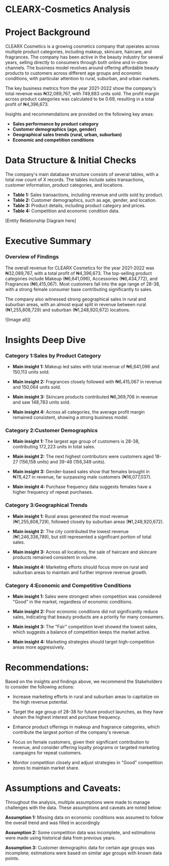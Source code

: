 # CLEARX-Cosmetics Analysis 

# Project Background
CLEARX Cosmetics is a growing cosmetics company that operates across multiple product categories, including makeup, skincare, haircare, and fragrances. The company has been active in the beauty industry for several years, selling directly to consumers through both online and in-store channels. The business model revolves around offering affordable beauty products to customers across different age groups and economic conditions, with particular attention to rural, suburban, and urban markets.

The key business metrics from the year 2021-2022 show the company's total revenue was ₦32,089,767, with 749,883 units sold. The profit margin across product categories was calculated to be 0.69, resulting in a total profit of ₦4,396,673.

Insights and recommendations are provided on the following key areas:


- **Sales performance by product category** 
- **Customer demographics (age, gender)** 
- **Geographical sales trends (rural, urban, suburban)** 
- **Economic and competition conditions** 



# Data Structure & Initial Checks

The company's main database structure consists of several tables, with a total row count of X records. The tables include sales transactions, customer information, product categories, and locations. 

- **Table 1:** Sales transactions, including revenue and units sold by product.
- **Table 2:** Customer demographics, such as age, gender, and location.
- **Table 3:** Product details, including product category and prices.
- **Table 4:** Competition and economic condition data.

[Entity Relationship Diagram here]



# Executive Summary

### Overview of Findings

The overall revenue for CLEARX Cosmetics for the year 2021-2022 was ₦32,089,767, with a total profit of ₦4,396,673. The top-selling product categories include Makeup (₦6,641,096), Accessories (₦6,434,772), and Fragrances (₦6,415,067). Most customers fall into the age range of 28-38, with a strong female consumer base contributing significantly to sales.

The company also witnessed strong geographical sales in rural and suburban areas, with an almost equal split in revenue between rural (₦1,255,808,729) and suburban (₦1,248,920,672) locations.

![Image alt](





# Insights Deep Dive
### Category 1:Sales by Product Category

* **Main insight 1:** Makeup led sales with total revenue of ₦6,641,096 and 150,113 units sold.
  
* **Main insight 2:** Fragrances closely followed with ₦6,415,067 in revenue and 150,064 units sold.
  
* **Main insight 3:** Skincare products contributed ₦6,369,708 in revenue and saw 148,783 units sold.
 
* **Main insight 4:** Across all categories, the average profit margin remained consistent, showing a strong business model.


### Category 2:Customer Demographics

* **Main insight 1:** The largest age group of customers is 28-38, contributing 172,223 units in total sales.
  
* **Main insight 2:** The next highest contributors were customers aged 18-27 (156,158 units) and 39-48 (156,349 units).
  
* **Main insight 3:** Gender-based sales show that females brought in ₦78,427 in revenue, far surpassing male customers (₦16,077,037).
  
* **Main insight 4:** Purchase frequency data suggests females have a higher frequency of repeat purchases.


### Category 3:Geographical Trends

* **Main insight 1:** Rural areas generated the most revenue (₦1,255,808,729), followed closely by suburban areas (₦1,248,920,672).
  
* **Main insight 2:** The city contributed the lowest revenue (₦1,246,336,789), but still represented a significant portion of total sales.
  
* **Main insight 3:** Across all locations, the sale of haircare and skincare products remained consistent in volume.
  
* **Main insight 4:** Marketing efforts should focus more on rural and suburban areas to maintain and further improve revenue growth.



### Category 4:Economic and Competitive Conditions

* **Main insight 1:** Sales were strongest when competition was considered "Good" in the market, regardless of economic conditions.
  
* **Main insight 2:**  Poor economic conditions did not significantly reduce sales, indicating that beauty products are a priority for many consumers.
  
* **Main insight 3:** The "Fair" competition level showed the lowest sales, which suggests a balance of competition keeps the market active.
  
* **Main insight 4:**  Marketing strategies should target high-competition areas more aggressively.


# Recommendations:

Based on the insights and findings above, we recommend the Stakeholders to consider the following actions:

* Increase marketing efforts in rural and suburban areas to capitalize on the high revenue potential.
  
* Target the age group of 28-38 for future product launches, as they have shown the highest interest and purchase frequency.
  
* Enhance product offerings in makeup and fragrance categories, which contribute the largest portion of the company's revenue.
  
* Focus on female customers, given their significant contribution to revenue, and consider offering loyalty programs or targeted marketing campaigns for repeat customers.
  
* Monitor competition closely and adjust strategies in "Good" competition zones to maintain market share.
  


# Assumptions and Caveats:

Throughout the analysis, multiple assumptions were made to manage challenges with the data. These assumptions and caveats are noted below:

**Assumption 1:** Missing data on economic conditions was assumed to follow the overall trend and was filled in accordingly
  
**Assumption 2:** Some competition data was incomplete, and estimations were made using historical data from previous years.
  
**Assumption 3:** Customer demographic data for certain age groups was incomplete; estimations were based on similar age groups with known data points.
